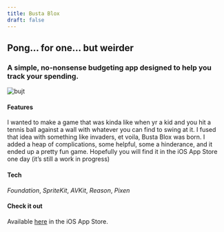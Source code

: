 ```yaml
---
title: Busta Blox
draft: false
---
```


## Pong… for one… but weirder
###  A simple, no-nonsense budgeting app designed to help you track your spending.

![bujt](/rory-allen/img/BustaBlox1.png)

#### Features
I wanted to make a game that was kinda like when yr a kid and you hit a tennis ball against a wall with whatever you can find to swing at it. I fused that idea with something like invaders, et voila, Busta Blox was born. I added a heap of complications, some helpful, some a hinderance, and it ended up a pretty fun game. Hopefully you will find it in the iOS App Store one day (it’s still a work in progress)

#### Tech
*Foundation*, *SpriteKit*, *AVKit*, *Reason*, *Pixen*

#### Check it out
Available [here](https://example.com) in the iOS App Store.
